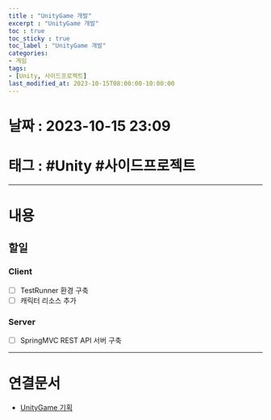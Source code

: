 ```yaml
---
title : "UnityGame 개발"
excerpt : "UnityGame 개발"
toc : true
toc_sticky : true
toc_label : "UnityGame 개발"
categories:
- 게임
tags:
- [Unity, 사이드프로젝트]
last_modified_at: 2023-10-15T08:00:00-10:00:00
---
```


# 날짜 : 2023-10-15 23:09

# 태그 : #Unity #사이드프로젝트 
---

# 내용

## 할일

### Client
- [ ] TestRunner 환경 구축
- [ ] 캐릭터 리소스 추가

### Server
- [ ] SpringMVC REST API 서버 구축

---

# 연결문서
- [UnityGame 기획](../../게임/게임-UnityGame-기획)